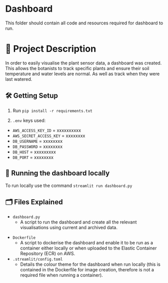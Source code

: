 # Dashboard

This folder should contain all code and resources required for dashboard to run.

# 📝 Project Description

In order to easily visualise the plant sensor data, a dashboard was created. This allows the botanists to track specific plants and ensure their soil temperature and water levels are normal. As well as track when they were last watered. 

## 🛠️ Getting Setup

1. Run `pip install -r requirements.txt`

2. `.env` keys used:

- `AWS_ACCESS_KEY_ID` = xxxxxxxxxx
- `AWS_SECRET_ACCESS_KEY` = xxxxxxxx
- `DB_USERNAME` = xxxxxxxx
- `DB_PASSWORD` = xxxxxxxx
- `DB_HOST` = xxxxxxxxx
- `DB_PORT` = xxxxxxxx

## 🏃 Running the dashboard locally

To run locally use the command `streamlit run dashboard.py`

## 🗂️ Files Explained

* `dashboard.py`
  * A script to run the dashboard and create all the relevant visualisations using current and archived data.

- `Dockerfile`
  - A script to dockerise the dashboard and enable it to be run as a container either locally or when uploaded to the Elastic Container Repository (ECR) on AWS.
- `.streamlit/config.toml`
  - Details the colour theme for the dashboard when run locally (this is contained in the Dockerfile for image creation, therefore is not a required file when running a container).
